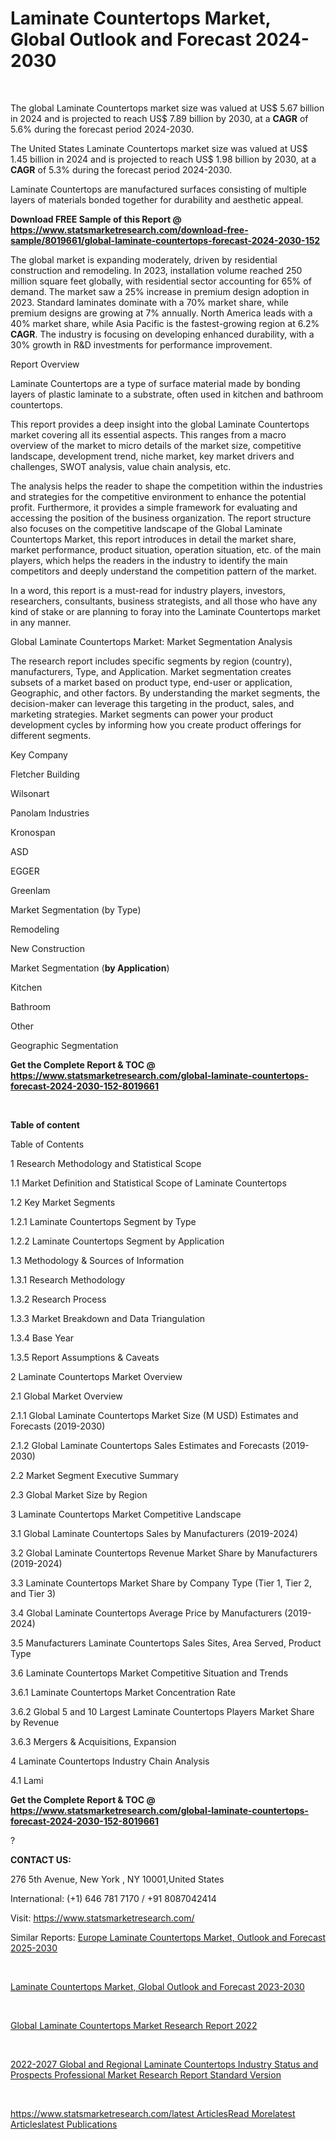 <h1>Laminate Countertops Market, Global Outlook and Forecast 2024-2030</h1><br/><p>The global Laminate Countertops market size was valued at US$ 5.67 billion in 2024 and is projected to reach US$ 7.89 billion by 2030, at a <strong>CAGR</strong> of 5.6% during the forecast period 2024-2030.</p>
 
 
 
 <p>The United States Laminate Countertops market size was valued at US$ 1.45 billion in 2024 and is projected to reach US$ 1.98 billion by 2030, at a <strong>CAGR</strong> of 5.3% during the forecast period 2024-2030.</p>
 
 
 
 <p>Laminate Countertops are manufactured surfaces consisting of multiple layers of materials bonded together for durability and aesthetic appeal.</p>
 
 
 
 <p><strong>Download FREE Sample of this Report @ <a href="https://www.statsmarketresearch.com/download-free-sample/8019661/global-laminate-countertops-forecast-2024-2030-152">https://www.statsmarketresearch.com/download-free-sample/8019661/global-laminate-countertops-forecast-2024-2030-152</a></strong></p>
 
 
 
 <p>The global market is expanding moderately, driven by residential construction and remodeling. In 2023, installation volume reached 250 million square feet globally, with residential sector accounting for 65% of demand. The market saw a 25% increase in premium design adoption in 2023. Standard laminates dominate with a 70% market share, while premium designs are growing at 7% annually. North America leads with a 40% market share, while Asia Pacific is the fastest-growing region at 6.2% <strong>CAGR</strong>. The industry is focusing on developing enhanced durability, with a 30% growth in R&D investments for performance improvement.</p>
 
 
 
 <p>Report Overview</p>
 
 
 
 <p>Laminate Countertops are a type of surface material made by bonding layers of plastic laminate to a substrate, often used in kitchen and bathroom countertops.</p>
 
 
 
 <p>This report provides a deep insight into the global Laminate Countertops market covering all its essential aspects. This ranges from a macro overview of the market to micro details of the market size, competitive landscape, development trend, niche market, key market drivers and challenges, SWOT analysis, value chain analysis, etc.</p>
 
 
 
 <p>The analysis helps the reader to shape the competition within the industries and strategies for the competitive environment to enhance the potential profit. Furthermore, it provides a simple framework for evaluating and accessing the position of the business organization. The report structure also focuses on the competitive landscape of the Global Laminate Countertops Market, this report introduces in detail the market share, market performance, product situation, operation situation, etc. of the main players, which helps the readers in the industry to identify the main competitors and deeply understand the competition pattern of the market.</p>
 
 
 
 <p>In a word, this report is a must-read for industry players, investors, researchers, consultants, business strategists, and all those who have any kind of stake or are planning to foray into the Laminate Countertops market in any manner.</p>
 
 
 
 <p>Global Laminate Countertops Market: Market Segmentation Analysis</p>
 
 
 
 <p>The research report includes specific segments by region (country), manufacturers, Type, and Application. Market segmentation creates subsets of a market based on product type, end-user or application, Geographic, and other factors. By understanding the market segments, the decision-maker can leverage this targeting in the product, sales, and marketing strategies. Market segments can power your product development cycles by informing how you create product offerings for different segments.</p>
 
 
 
 <p>Key Company</p>
 
 
 
 <p>Fletcher Building</p>
 
 
 
 <p>Wilsonart</p>
 
 
 
 <p>Panolam Industries</p>
 
 
 
 <p>Kronospan</p>
 
 
 
 <p>ASD</p>
 
 
 
 <p>EGGER</p>
 
 
 
 <p>Greenlam</p>
 
 
 
 <p>Market Segmentation (by Type)</p>
 
 
 
 <p>Remodeling</p>
 
 
 
 <p>New Construction</p>
 
 
 
 <p>Market Segmentation (<strong>by Application</strong>)</p>
 
 
 
 <p>Kitchen</p>
 
 
 
 <p>Bathroom</p>
 
 
 
 <p>Other</p>
 
 
 
 <p>Geographic Segmentation</p>
 
 
 
 <div><b>Get the Complete Report & TOC @ <a href="https://www.statsmarketresearch.com/global-laminate-countertops-forecast-2024-2030-152-8019661">https://www.statsmarketresearch.com/global-laminate-countertops-forecast-2024-2030-152-8019661</a></b></div>
 
 
 
 <p><br />
 
 <b>Table of content</b></p>
 
 
 
 <p>Table of Contents<br />
 
 1 Research Methodology and Statistical Scope<br />
 
 1.1 Market Definition and Statistical Scope of Laminate Countertops<br />
 
 1.2 Key Market Segments<br />
 
 1.2.1 Laminate Countertops Segment by Type<br />
 
 1.2.2 Laminate Countertops Segment by Application<br />
 
 1.3 Methodology & Sources of Information<br />
 
 1.3.1 Research Methodology<br />
 
 1.3.2 Research Process<br />
 
 1.3.3 Market Breakdown and Data Triangulation<br />
 
 1.3.4 Base Year<br />
 
 1.3.5 Report Assumptions & Caveats<br />
 
 2 Laminate Countertops Market Overview<br />
 
 2.1 Global Market Overview<br />
 
 2.1.1 Global Laminate Countertops Market Size (M USD) Estimates and Forecasts (2019-2030)<br />
 
 2.1.2 Global Laminate Countertops Sales Estimates and Forecasts (2019-2030)<br />
 
 2.2 Market Segment Executive Summary<br />
 
 2.3 Global Market Size by Region<br />
 
 3 Laminate Countertops Market Competitive Landscape<br />
 
 3.1 Global Laminate Countertops Sales by Manufacturers (2019-2024)<br />
 
 3.2 Global Laminate Countertops Revenue Market Share by Manufacturers (2019-2024)<br />
 
 3.3 Laminate Countertops Market Share by Company Type (Tier 1, Tier 2, and Tier 3)<br />
 
 3.4 Global Laminate Countertops Average Price by Manufacturers (2019-2024)<br />
 
 3.5 Manufacturers Laminate Countertops Sales Sites, Area Served, Product Type<br />
 
 3.6 Laminate Countertops Market Competitive Situation and Trends<br />
 
 3.6.1 Laminate Countertops Market Concentration Rate<br />
 
 3.6.2 Global 5 and 10 Largest Laminate Countertops Players Market Share by Revenue<br />
 
 3.6.3 Mergers & Acquisitions, Expansion<br />
 
 4 Laminate Countertops Industry Chain Analysis<br />
 
 4.1 Lami</p>
 
 
 
 <div><b>Get the Complete Report & TOC @ <a href="https://www.statsmarketresearch.com/global-laminate-countertops-forecast-2024-2030-152-8019661">https://www.statsmarketresearch.com/global-laminate-countertops-forecast-2024-2030-152-8019661</a></b></div>
 
 
 
 <p>? </p>
 
 
 
 <p><b>CONTACT US:</b><br />
 
 276 5th Avenue, New York , NY 10001,United States<br />
 
 International: (+1) 646 781 7170 / +91 8087042414<br />
 
 Visit: <a href="https://www.statsmarketresearch.com/">https://www.statsmarketresearch.com/</a><br />
 
 Similar Reports: <a href="https://www.statsmarketresearch.com/global-laminate-countertops-forecast-2024-2030-152-8019661">Europe Laminate Countertops Market, Outlook and Forecast 2025-2030</a><br />
 
 <br />
 
 <a href="https://www.statsmarketresearch.com/global-laminate-countertops-forecast-2024-2030-152-8019661">Laminate Countertops Market, Global Outlook and Forecast 2023-2030</a><br />
 
 <br />
 
 <a href="https://www.statsmarketresearch.com/global-laminate-countertops-forecast-2024-2030-152-8019661">Global Laminate Countertops Market Research Report 2022</a><br />
 
 <br />
 
 <a href="https://www.statsmarketresearch.com/global-laminate-countertops-forecast-2024-2030-152-8019661">2022-2027 Global and Regional Laminate Countertops Industry Status and Prospects Professional Market Research Report Standard Version</a><br />
 
 <br />
 
 <a href="https://gyeongbokgung.com">https://www.statsmarketresearch.com/</a><a href="https://hallyeomaritime.com">latest Articles</a><a href="https://jingwansa.com">Read More</a><a href="https://nguoiviet.jp/">latest Articles</a><a href="https://www.intelmarketresearch.com/">latest Publications</a></p>